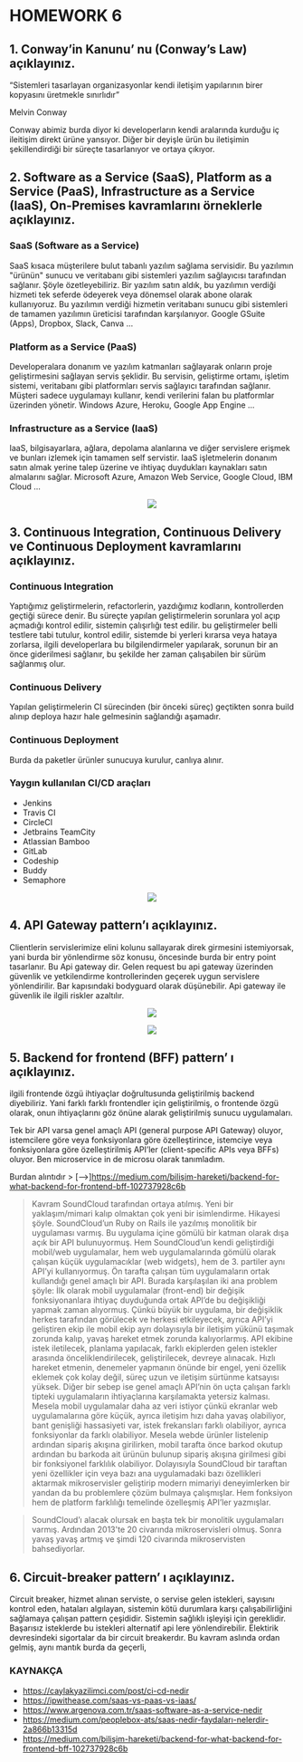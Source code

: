 # HOMEWORK 6
## 1. Conway’in Kanunu’ nu (Conway’s Law) açıklayınız.
“Sistemleri tasarlayan organizasyonlar kendi iletişim yapılarının birer kopyasını üretmekle sınırlıdır” 

Melvin Conway

Conway abimiz burda diyor ki developerların kendi aralarında kurduğu iç ileitişim direkt ürüne yansıyor. Diğer bir deyişle ürün bu iletişimin şekillendirdiği bir süreçte tasarlanıyor ve ortaya çıkıyor.

## 2. Software as a Service (SaaS), Platform as a Service (PaaS), Infrastructure as a Service (IaaS), On-Premises kavramlarını örneklerle açıklayınız.

### SaaS (Software as a Service)

SaaS kısaca müşterilere bulut tabanlı yazılım sağlama servisidir. Bu yazılımın "ürünün" sunucu ve veritabanı gibi sistemleri yazılım sağlayıcısı tarafından sağlanır.
Şöyle özetleyebiliriz. Bir yazılım satın aldık, bu yazılımın verdiği hizmeti tek seferde ödeyerek veya dönemsel olarak abone olarak kullanıyoruz. Bu yazılımın verdiği hizmetin veritabanı sunucu gibi sistemleri de tamamen yazılımın üreticisi tarafından karşılanıyor.
Google GSuite (Apps), Dropbox, Slack, Canva ...

### Platform as a Service (PaaS)

Developeralara donanım ve yazılım katmanları sağlayarak onların proje geliştirmesini sağlayan servis şeklidir.
Bu servisin, geliştirme ortamı, işletim sistemi, veritabanı gibi platformları servis sağlayıcı tarafından sağlanır. Müşteri sadece uygulamayı kullanır, kendi verilerini falan bu platformlar üzerinden yönetir.
Windows Azure, Heroku, Google App Engine ...


### Infrastructure as a Service (IaaS)
IaaS, bilgisayarlara, ağlara, depolama alanlarına ve diğer servislere erişmek ve bunları izlemek için tamamen self servistir. IaaS işletmelerin donanım satın almak yerine talep üzerine ve ihtiyaç duydukları kaynakları satın almalarını sağlar.
Microsoft Azure, Amazon Web Service, Google Cloud, IBM Cloud ...
<p align="center">
  <img src="https://i1.wp.com/ipwithease.com/wp-content/uploads/2016/09/saas-vs-paas-vs-iaas.jpg?w=800&ssl=1" />
</p>

## 3. Continuous Integration, Continuous Delivery ve Continuous Deployment kavramlarını açıklayınız.

### Continuous Integration
Yaptığımız geliştirmelerin, refactorlerin, yazdığımız kodların, kontrollerden geçtiği sürece denir.
Bu süreçte yapılan geliştirmelerin sorunlara yol açıp açmadığı kontrol edilir, sistemin çalışırlığı test edilir.
bu geliştirmeler belli testlere tabi tutulur, kontrol edilir, sistemde bi yerleri kırarsa veya hataya zorlarsa, ilgili developerlara
bu bilgilendirmeler yapılarak, sorunun bir an önce giderilmesi sağlanır, bu şekilde her zaman çalışabilen bir sürüm sağlanmış olur.

### Continuous Delivery 
Yapılan geliştirmelerin CI sürecinden (bir önceki süreç) geçtikten sonra build alınıp deploya hazır hale gelmesinin sağlandığı aşamadır.
### Continuous Deployment
Burda da paketler ürünler sunucuya kurulur, canlıya alınır.

### Yaygın kullanılan CI/CD araçları 

- Jenkins
- Travis CI
- CircleCI
- Jetbrains TeamCity
- Atlassian Bamboo
- GitLab
- Codeship
- Buddy
- Semaphore

<p align="center">
<img src="https://academy.hsoub.com/uploads/monthly_2020_09/CI-CD-graphic.png.1ab84d2956eedf36cd527f2eada53654.png"/>
</p>

## 4. API Gateway pattern’ı açıklayınız.

Clientlerin servislerimize elini kolunu sallayarak direk girmesini istemiyorsak, yani burda bir yönlendirme söz konusu, öncesinde burda bir entry point tasarlanır. Bu Api gateway dir.
Gelen request bu api gateway üzerinden güvenlik ve yetkilendirme kontrollerinden geçerek uygun servislere yönlendirilir. Bar kapısındaki bodyguard olarak düşünebilir. 
Api gateway ile güvenlik ile ilgili riskler azaltılır.

<p align="center">
<img src="https://www.gencayyildiz.com/blog/wp-content/uploads/2020/06/Microservice-Mimarisinde-API-Gateway-Nedir.png"/>
</p>


<p align="center">
<img src="http://cagataykiziltan.net/wp-content/uploads/2019/09/1_7CTHAQGtEQDU8TpMtdiEDg-768x601.png"/>
</p>


## 5. Backend for frontend (BFF) pattern’ ı açıklayınız.

ilgili frontende özgü ihtiyaçlar doğrultusunda geliştirilmiş backend diyebiliriz. 
Yani farklı farklı frontendler için geliştirilmiş, o frontende özgü olarak, onun ihtiyaçlarını göz önüne alarak geliştirilmiş sunucu uygulamaları.

Tek bir API varsa genel amaçlı API (general purpose API Gateway) oluyor, istemcilere göre veya fonksiyonlara göre özelleştirince, istemciye veya fonksiyonlara göre özelleştirilmiş API’ler (client-specific APIs veya BFFs) oluyor. Ben microservice in de microsu olarak tanımladım.

Burdan alıntıdır > [-->]https://medium.com/bilişim-hareketi/backend-for-what-backend-for-frontend-bff-102737928c6b 
> Kavram SoundCloud tarafından ortaya atılmış. Yeni bir yaklaşım/mimari kalıp olmaktan çok yeni bir isimlendirme. Hikayesi şöyle. SoundCloud’un Ruby on Rails ile yazılmış monolitik bir uygulaması varmış. Bu uygulama içine gömülü bir katman olarak dışa açık bir API bulunuyormuş. Hem SoundCloud’un kendi geliştirdiği mobil/web uygulamalar, hem web uygulamalarında gömülü olarak çalışan küçük uygulamacıklar (web widgets), hem de 3. partiler aynı API’yi kullanıyormuş. Ön tarafta çalışan tüm uygulamaların ortak kullandığı genel amaçlı bir API. Burada karşılaşılan iki ana problem şöyle:
İlk olarak mobil uygulamalar (front-end) bir değişik fonksiyonanlara ihtiyaç duyduğunda ortak API’de bu değişikliği yapmak zaman alıyormuş. Çünkü büyük bir uygulama, bir değişiklik herkes tarafından görülecek ve herkesi etkileyecek, ayrıca API’yi geliştiren ekip ile mobil ekip ayrı dolayısıyla bir iletişim yükünü taşımak zorunda kalıp, yavaş hareket etmek zorunda kalıyorlarmış. API ekibine istek iletilecek, planlama yapılacak, farklı ekiplerden gelen istekler arasında önceliklendirilecek, geliştirilecek, devreye alınacak. Hızlı hareket etmenin, denemeler yapmanın önünde bir engel, yeni özellik eklemek çok kolay değil, süreç uzun ve iletişim sürtünme katsayısı yüksek.
Diğer bir sebep ise genel amaçlı API’nin ön uçta çalışan farklı tipteki uygulamaların ihtiyaçlarına karşılamakta yetersiz kalması. Mesela mobil uygulamalar daha az veri istiyor çünkü ekranlar web uygulamalarına göre küçük, ayrıca iletişim hızı daha yavaş olabiliyor, bant genişliği hassasiyeti var, istek frekansları farklı olabiliyor, ayrıca fonksiyonlar da farklı olabiliyor. Mesela webde ürünler listelenip ardından sipariş akışına girilirken, mobil tarafta önce barkod okutup ardından bu barkoda ait ürünün bulunup sipariş akışına girilmesi gibi bir fonksiyonel farklılık olabiliyor.
Dolayısıyla SoundCloud bir taraftan yeni özellikler için veya bazı ana uygulamadaki bazı özellikleri aktarmak mikroservisler geliştirip modern mimariyi deneyimlerken bir yandan da bu problemlere çözüm bulmaya çalışmışlar. Hem fonksiyon hem de platform farklılığı temelinde özelleşmiş API’ler yazmışlar.

>SoundCloud’ı alacak olursak en başta tek bir monolitik uygulamaları varmış. Ardından 2013'te 20 civarında mikroservisleri olmuş. Sonra yavaş yavaş artmış ve şimdi 120 civarında mikroservisten bahsediyorlar.



## 6. Circuit-breaker pattern’ ı açıklayınız.

Circuit breaker, hizmet alınan serviste, o servise gelen istekleri, sayısını kontrol eden, hataları algılayan, sistemin kötü durumlara karşı çalışabilirliğini sağlamaya çalışan pattern çeşididir. Sistemin sağlıklı işleyişi için gereklidir.
Başarısız isteklerde bu istekleri alternatif api lere yönlendirebilir. Elektirik devresindeki sigortalar da bir circuit breakerdır. Bu kavram aslında ordan gelmiş, aynı mantık burda da geçerli, 

### KAYNAKÇA
- https://caylakyazilimci.com/post/ci-cd-nedir
- https://ipwithease.com/saas-vs-paas-vs-iaas/
- https://www.argenova.com.tr/saas-software-as-a-service-nedir
- https://medium.com/peoplebox-ats/saas-nedir-faydaları-nelerdir-2a866b13315d
- https://medium.com/bilişim-hareketi/backend-for-what-backend-for-frontend-bff-102737928c6b
